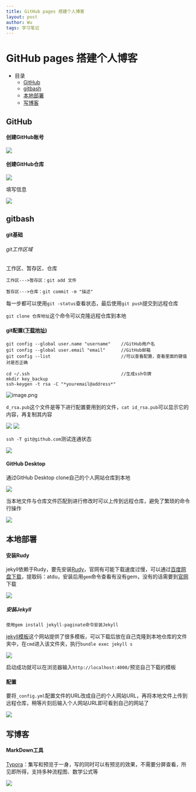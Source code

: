 ```yaml
---
title: GitHub pages 搭建个人博客
layout: post
author: Wu
tags: 学习笔记
---
```



# GitHub pages 搭建个人博客

- 目录
  - [GitHub](#github)
  - [gitbash](#gitbash)
  - [本地部署](#本地部署)  
  - [写博客](#写博客)
  

## GitHub

#### 创建GitHub账号


<img src="https://i.loli.net/2019/08/13/CGB7Rm45gS1yTuz.png" >

#### 创建GitHub仓库

<img src="https://i.loli.net/2019/08/13/qa7uBrpZRMCzod2.png" >

填写信息

<img src="https://i.loli.net/2019/08/13/5Fz2rGB7lWmTakj.png" >



## gitbash

#### git基础

###### git工作区域

工作区、暂存区、仓库

```
工作区--->暂存区：git add 文件

暂存区--->仓库：git commit -m "描述"
```

每一步都可以使用`git -status`查看状态，最后使用`git push`提交到远程仓库

`git clone 仓库地址`这个命令可以克隆远程仓库到本地

#### git配置([下载地址](https://git-scm.com/))

```
git config --global user.name "username"    //GitHub用户名
git config --global user.email "email"      //GitHub邮箱
git config --list                           //可以查看配置，查看里面的键值对是否正确

cd ~/.ssh                                   //生成ssh令牌
mkdir key_backup
ssh-keygen -t rsa -C "*youremail@address*"
```

<img src="https://i.loli.net/2019/08/13/S9DGr3ct1egiw6b.png" alt="image.png">

`d_rsa.pub`这个文件是等下进行配置要用到的文件，`cat id_rsa.pub`可以显示它的内容，再复制其内容

<img src="https://i.loli.net/2019/08/14/wGnCesPvZli7qFA.png" >

<img src="https://i.loli.net/2019/08/14/bUoP6h9ekj74Iv1.png" >

`ssh -T git@github.com`测试连通状态

<img src="https://i.loli.net/2019/08/14/AlLvdOp1b8DoneQ.png" >

#### GitHub Desktop

通过GitHub Desktop clone自己的个人网站仓库到本地

<img src="https://i.loli.net/2019/08/15/8ratiRlsAPD3hXS.png" >

当本地文件与仓库文件匹配到进行修改时可以上传到远程仓库，避免了繁琐的命令行操作

<img src="https://i.loli.net/2019/08/14/x5y6jCgbIpHEknO.png" >



## 本地部署

#### 安装Rudy

jekyll依赖于Rudy，要先安装[Rudy](http://www.ruby-lang.org/en/downloads/ "下载Rudy")，官网有可能下载速度过慢，可以通过[百度网盘下载](https://pan.baidu.com/s/13t7Nwe3rnRBxI3TNfmU7fg )，提取码：atdu，安装后用`gem`命令查看有没有gem，没有的话需要到[官网](https://rubygems.org/pages/download)下载

<img src="https://i.loli.net/2019/08/15/Qt73HFZkOoESNuW.png" >



##### 安装Jekyll

`使用gem install jekyll-paginate命令安装Jekyll`

<a href="http://jekyllthemes.org" target="_blank" alt="jekyll">jekyll模板</a>这个网站提供了很多模板，可以下载后放在自己克隆到本地仓库的文件夹中，在`cmd`进入该文件夹，执行`bundle exec jekyll s`

<img src="https://i.loli.net/2019/08/15/CcplQufYs7M4B82.png" >

启动成功就可以在浏览器输入`http://localhost:4000/`预览自己下载的模板

#### 配置

要将`_config.yml`配置文件的URL改成自己的个人网站URL，再将本地文件上传到远程仓库，稍等片刻后输入个人网站URL即可看到自己的网站了

<img src="https://i.loli.net/2019/08/15/mM3iXaIlb8ckTDB.png" >

## 写博客

#### MarkDown工具

[Typora](https://typora.io/ "Typora官网")：集写和预览于一身，写的同时可以有预览的效果，不需要分屏查看，所见即所得，支持多种流程图、数学公式等

<img src="https://i.loli.net/2019/08/17/lmIUeXwk2pPbLzT.png" >
